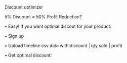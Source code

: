 Discount optimizer

5% Discount = 50% Profit Reduction?

• Easy! If you want optimal discout for your product:

• Sign up

• Upload timeline csv data with discount | qty sold | profit

• Get optimal discount!